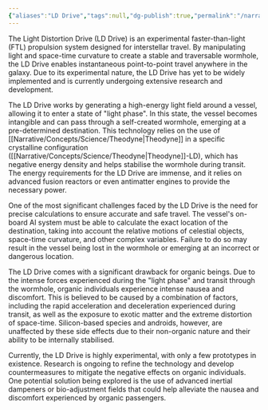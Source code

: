 ```yaml
---
{"aliases":"LD Drive","tags":null,"dg-publish":true,"permalink":"/narrative/concepts/tech/light-distortion-drive/","dgPassFrontmatter":true}
---
```


The Light Distortion Drive (LD Drive) is an experimental faster-than-light (FTL) propulsion system designed for interstellar travel. By manipulating light and space-time curvature to create a stable and traversable wormhole, the LD Drive enables instantaneous point-to-point travel anywhere in the galaxy. Due to its experimental nature, the LD Drive has yet to be widely implemented and is currently undergoing extensive research and development.

The LD Drive works by generating a high-energy light field around a vessel, allowing it to enter a state of "light phase". In this state, the vessel becomes intangible and can pass through a self-created wormhole, emerging at a pre-determined destination. This technology relies on the use of [[Narrative/Concepts/Science/Theodyne\|Theodyne]] in a specific crystalline configuration ([[Narrative/Concepts/Science/Theodyne\|Theodyne]]-LD), which has negative energy density and helps stabilise the wormhole during transit. The energy requirements for the LD Drive are immense, and it relies on advanced fusion reactors or even antimatter engines to provide the necessary power.

One of the most significant challenges faced by the LD Drive is the need for precise calculations to ensure accurate and safe travel. The vessel's on-board AI system must be able to calculate the exact location of the destination, taking into account the relative motions of celestial objects, space-time curvature, and other complex variables. Failure to do so may result in the vessel being lost in the wormhole or emerging at an incorrect or dangerous location.

The LD Drive comes with a significant drawback for organic beings. Due to the intense forces experienced during the "light phase" and transit through the wormhole, organic individuals experience intense nausea and discomfort. This is believed to be caused by a combination of factors, including the rapid acceleration and deceleration experienced during transit, as well as the exposure to exotic matter and the extreme distortion of space-time. Silicon-based species and androids, however, are unaffected by these side effects due to their non-organic nature and their ability to be internally stabilised.

Currently, the LD Drive is highly experimental, with only a few prototypes in existence. Research is ongoing to refine the technology and develop countermeasures to mitigate the negative effects on organic individuals. One potential solution being explored is the use of advanced inertial dampeners or bio-adjustment fields that could help alleviate the nausea and discomfort experienced by organic passengers.